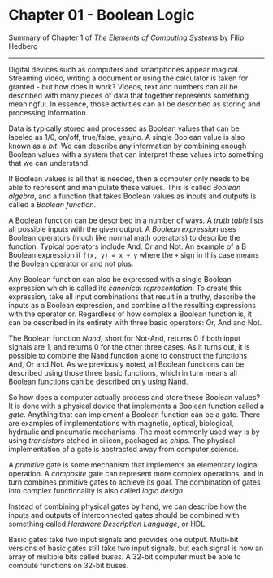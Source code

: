 # Chapter 01 - Boolean Logic

Summary of Chapter 1 of *The Elements of Computing Systems* by Filip Hedberg

-----

Digital devices such as computers and smartphones appear magical. Streaming video, writing a document or using the calculator is taken for granted - but how does it work? Videos, text and numbers can all be described with many pieces of data that together represents something meaningful. In essence, those activities can all be described as storing and processing information. 

Data is typically stored and processed as Boolean values that can be labeled as 1/0, on/off, true/false, yes/no. A single Boolean value is also known as a *bit*. We can describe any information by combining enough Boolean values with a system that can interpret these values into something that we can understand.

If Boolean values is all that is needed, then a computer only needs to be able to represent and manipulate these values. This is called *Boolean algebra*, and a function that takes Boolean values as inputs and outputs is called a *Boolean function*. 

A Boolean function can be described in a number of ways. A *truth table* lists all possible inputs with the given output. A *Boolean expression* uses Boolean operators (much like normal math operators) to describe the function. Typical operators include And, Or and Not. An example of a B Boolean expression if `f(x, y) = x + y` where the `+` sign in this case means the Boolean operator or and not plus. 

Any Boolean function can also be expressed with a single Boolean expression which is called its *canonical representation*. To create this expression, take all input combinations that result in a truthy, describe the inputs as a Boolean expression, and combine all the resulting expressions with the operator or. Regardless of how complex a Boolean function is, it can be described in its entirety with three basic operators: Or, And and Not. 

The Boolean function *Nand*, short for Not-And, returns 0 if both input signals are 1, and returns 0 for the other three cases. As it turns out, it is possible to combine the Nand function alone to construct the functions And, Or and Not. As we previously noted, all Boolean functions can be described using those three basic functions, which in turn means all Boolean functions can be described only using Nand. 

So how does a computer actually process and store these Boolean values? It is done with a physical device that implements a Boolean function called a *gate*. Anything that can implement a Boolean function can be a gate. There are examples of implementations with magnetic, optical, biological, hydraulic and pneumatic mechanisms. The most commonly used way is by using *transistors* etched in silicon, packaged as *chips*. The physical implementation of a gate is abstracted away from computer science.

A *primitive* gate is some mechanism that implements an elementary logical operation. A *composite* gate can represent more complex operations, and in turn combines primitive gates to achieve its goal. The combination of gates into complex functionality is also called *logic design*. 

Instead of combining physical gates by hand, we can describe how the inputs and outputs of interconnected gates should be combined with something called *Hardware Description Language*, or HDL. 

Basic gates take two input signals and provides one output. Multi-bit versions of basic gates still take two input signals, but each signal is now an array of multiple bits called *buses*. A 32-bit computer must be able to compute functions on 32-bit buses. 